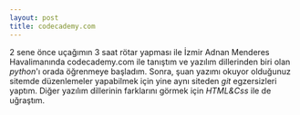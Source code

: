 ```yaml
---
layout: post
title: codecademy.com
---
```


2 sene önce uçağımın 3 saat rötar yapması ile İzmir Adnan Menderes Havalimanında codecademy.com ile tanıştım ve yazılım dillerinden biri olan *python*'ı orada öğrenmeye başladım.
Sonra, şuan yazımı okuyor olduğunuz sitemde düzenlemeler yapabilmek için yine aynı siteden *git* egzersizleri yaptım. 
Diğer yazılım dillerinin farklarını görmek için *HTML&Css* ile de uğraştım. 